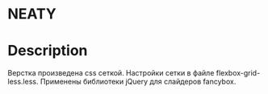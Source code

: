 # NEATY

# Description    
Верстка произведена css сеткой. Настройки сетки в файле flexbox-grid-less.less. Применены библиотеки jQuery для слайдеров fancybox.